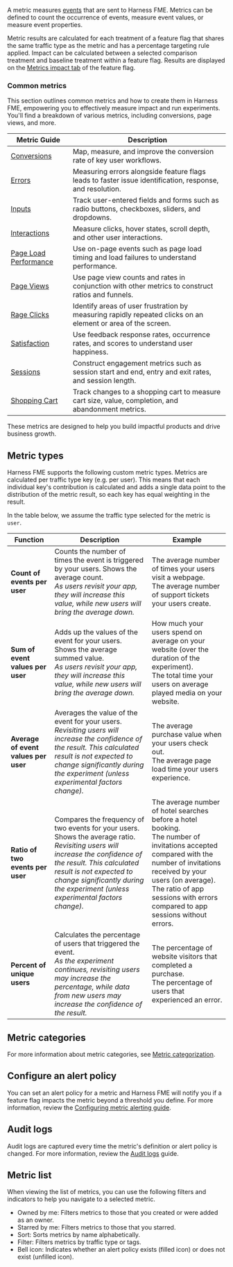 A metric measures [events](/docs/feature-management-experimentation/experimentation/events/) that are sent to Harness FME. Metrics can be defined to count the occurrence of events, measure event values, or measure event properties.

Metric results are calculated for each treatment of a feature flag that shares the same traffic type as the metric and has a percentage targeting rule applied. Impact can be calculated between a selected comparison treatment and baseline treatment within a feature flag. Results are displayed on the [Metrics impact tab](/docs/feature-management-experimentation/experimentation/experiment-results/viewing-experiment-results/metrics-impact-cards) of the feature flag.

### Common metrics

This section outlines common metrics and how to create them in Harness FME, empowering you to effectively measure impact and run experiments. You'll find a breakdown of various metrics, including conversions, page views, and more. 

| Metric Guide | Description |
|---|---|
| [Conversions](https://www.harness.io/harness-devops-academy/conversions) | Map, measure, and improve the conversion rate of key user workflows. |
| [Errors](https://www.harness.io/harness-devops-academy/errors) | Measuring errors alongside feature flags leads to faster issue identification, response, and resolution. |
| [Inputs](https://www.harness.io/harness-devops-academy/inputs) | Track user-entered fields and forms such as radio buttons, checkboxes, sliders, and dropdowns. |
| [Interactions](https://www.harness.io/harness-devops-academy/interactions) | Measure clicks, hover states, scroll depth, and other user interactions. |
| [Page Load Performance](https://www.harness.io/harness-devops-academy/page-load-performance) | Use on-page events such as page load timing and load failures to understand performance. |
| [Page Views](https://www.harness.io/harness-devops-academy/page-views) | Use page view counts and rates in conjunction with other metrics to construct ratios and funnels. |
| [Rage Clicks](https://www.harness.io/harness-devops-academy/rage-clicks) | Identify areas of user frustration by measuring rapidly repeated clicks on an element or area of the screen. |
| [Satisfaction](https://www.harness.io/harness-devops-academy/satisfaction) | Use feedback response rates, occurrence rates, and scores to understand user happiness. |
| [Sessions](https://www.harness.io/harness-devops-academy/sessions) | Construct engagement metrics such as session start and end, entry and exit rates, and session length. |
| [Shopping Cart](https://www.harness.io/harness-devops-academy/shopping-cart) | Track changes to a shopping cart to measure cart size, value, completion, and abandonment metrics. |

These metrics are designed to help you build impactful products and drive business growth.

## Metric types

Harness FME supports the following custom metric types. Metrics are calculated per traffic type key (e.g. per user). This means that each individual key's contribution is calculated and adds a single data point to the distribution of the metric result, so each key has equal weighting in the result.

In the table below, we assume the traffic type selected for the metric is `user`.

| **Function** | **Description** | **Example** |
| --- | --- | --- |
| **Count of events per user** | Counts the number of times the event is triggered by your users. Shows the average count.<br />_As users revisit your app, they will increase this value, while new users will bring the average down._ | The average number of times your users visit a webpage.<br />The average number of support tickets your users create. |
| **Sum of event values per user** | Adds up the values of the event for your users. Shows the average summed value.<br />_As users revisit your app, they will increase this value, while new users will bring the average down._ | How much your users spend on average on your website (over the duration of the experiment).<br />The total time your users on average played media on your website. |
| **Average of event values per user** | Averages the value of the event for your users.<br />_Revisiting users will increase the confidence of the result. This calculated result is not expected to change significantly during the experiment (unless experimental factors change)._ | The average purchase value when your users check out.<br />The average page load time your users experience. |
| **Ratio of two events per user** | Compares the frequency of two events for your users. Shows the average ratio.<br />_Revisiting users will increase the confidence of the result. This calculated result is not expected to change significantly during the experiment (unless experimental factors change)._ | The average number of hotel searches before a hotel booking.<br />The number of invitations accepted compared with the number of invitations received by your users (on average).<br />The ratio of app sessions with errors compared to app sessions without errors. |
| **Percent of unique users** | Calculates the percentage of users that triggered the event.<br />_As the experiment continues, revisiting users may increase the percentage, while data from new users may increase the confidence of the result._ | The percentage of website visitors that completed a purchase.<br />The percentage of users that experienced an error. |

## Metric categories

For more information about metric categories, see [Metric categorization](/docs/feature-management-experimentation/experimentation/metrics/categories/).

## Configure an alert policy

You can set an alert policy for a metric and Harness FME will notify you if a feature flag impacts the metric beyond a threshold you define. For more information, review the [Configuring metric alerting guide](/docs/feature-management-experimentation/release-monitoring/metrics/setup/metric-alert-policy/).

## Audit logs

Audit logs are captured every time the metric's definition or alert policy is changed. For more information, review the [Audit logs](/docs/feature-management-experimentation/management-and-administration/account-settings/audit-logs/) guide.

## Metric list

When viewing the list of metrics, you can use the following filters and indicators to help you navigate to a selected metric.

* Owned by me: Filters metrics to those that you created or were added as an owner.
* Starred by me: Filters metrics to those that you starred.
* Sort: Sorts metrics by name alphabetically.
* Filter: Filters metrics by traffic type or tags.
* Bell icon: Indicates whether an alert policy exists (filled icon) or does not exist (unfilled icon).
